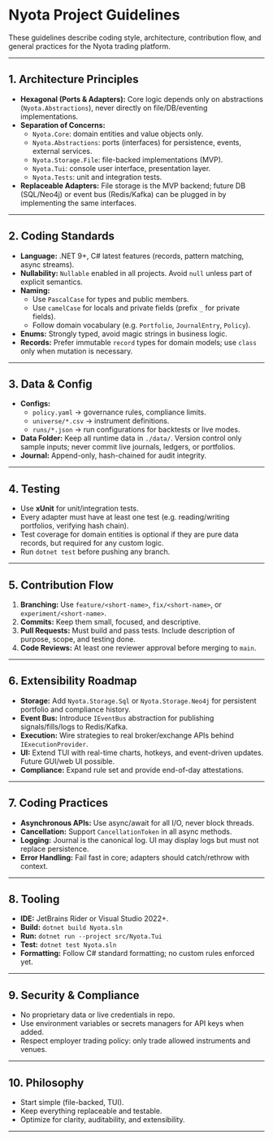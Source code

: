 # Nyota Project Guidelines

These guidelines describe coding style, architecture, contribution flow, and general practices for the Nyota trading platform.

---

## 1. Architecture Principles

- **Hexagonal (Ports & Adapters):** Core logic depends only on abstractions (`Nyota.Abstractions`), never directly on file/DB/eventing implementations.
- **Separation of Concerns:**
    - `Nyota.Core`: domain entities and value objects only.
    - `Nyota.Abstractions`: ports (interfaces) for persistence, events, external services.
    - `Nyota.Storage.File`: file-backed implementations (MVP).
    - `Nyota.Tui`: console user interface, presentation layer.
    - `Nyota.Tests`: unit and integration tests.
- **Replaceable Adapters:** File storage is the MVP backend; future DB (SQL/Neo4j) or event bus (Redis/Kafka) can be plugged in by implementing the same interfaces.

---

## 2. Coding Standards

- **Language:** .NET 9+, C# latest features (records, pattern matching, async streams).
- **Nullability:** `Nullable` enabled in all projects. Avoid `null` unless part of explicit semantics.
- **Naming:**
    - Use `PascalCase` for types and public members.
    - Use `camelCase` for locals and private fields (prefix `_` for private fields).
    - Follow domain vocabulary (e.g. `Portfolio`, `JournalEntry`, `Policy`).
- **Enums:** Strongly typed, avoid magic strings in business logic.
- **Records:** Prefer immutable `record` types for domain models; use `class` only when mutation is necessary.

---

## 3. Data & Config

- **Configs:**
    - `policy.yaml` → governance rules, compliance limits.
    - `universe/*.csv` → instrument definitions.
    - `runs/*.json` → run configurations for backtests or live modes.
- **Data Folder:** Keep all runtime data in `./data/`. Version control only sample inputs; never commit live journals, ledgers, or portfolios.
- **Journal:** Append-only, hash-chained for audit integrity.

---

## 4. Testing

- Use **xUnit** for unit/integration tests.
- Every adapter must have at least one test (e.g. reading/writing portfolios, verifying hash chain).
- Test coverage for domain entities is optional if they are pure data records, but required for any custom logic.
- Run `dotnet test` before pushing any branch.

---

## 5. Contribution Flow

1. **Branching:** Use `feature/<short-name>`, `fix/<short-name>`, or `experiment/<short-name>`.
2. **Commits:** Keep them small, focused, and descriptive.
3. **Pull Requests:** Must build and pass tests. Include description of purpose, scope, and testing done.
4. **Code Reviews:** At least one reviewer approval before merging to `main`.

---

## 6. Extensibility Roadmap

- **Storage:** Add `Nyota.Storage.Sql` or `Nyota.Storage.Neo4j` for persistent portfolio and compliance history.
- **Event Bus:** Introduce `IEventBus` abstraction for publishing signals/fills/logs to Redis/Kafka.
- **Execution:** Wire strategies to real broker/exchange APIs behind `IExecutionProvider`.
- **UI:** Extend TUI with real-time charts, hotkeys, and event-driven updates. Future GUI/web UI possible.
- **Compliance:** Expand rule set and provide end-of-day attestations.

---

## 7. Coding Practices

- **Asynchronous APIs:** Use async/await for all I/O, never block threads.
- **Cancellation:** Support `CancellationToken` in all async methods.
- **Logging:** Journal is the canonical log. UI may display logs but must not replace persistence.
- **Error Handling:** Fail fast in core; adapters should catch/rethrow with context.

---

## 8. Tooling

- **IDE:** JetBrains Rider or Visual Studio 2022+.
- **Build:** `dotnet build Nyota.sln`
- **Run:** `dotnet run --project src/Nyota.Tui`
- **Test:** `dotnet test Nyota.sln`
- **Formatting:** Follow C# standard formatting; no custom rules enforced yet.

---

## 9. Security & Compliance

- No proprietary data or live credentials in repo.
- Use environment variables or secrets managers for API keys when added.
- Respect employer trading policy: only trade allowed instruments and venues.

---

## 10. Philosophy

- Start simple (file-backed, TUI).
- Keep everything replaceable and testable.
- Optimize for clarity, auditability, and extensibility.

---
